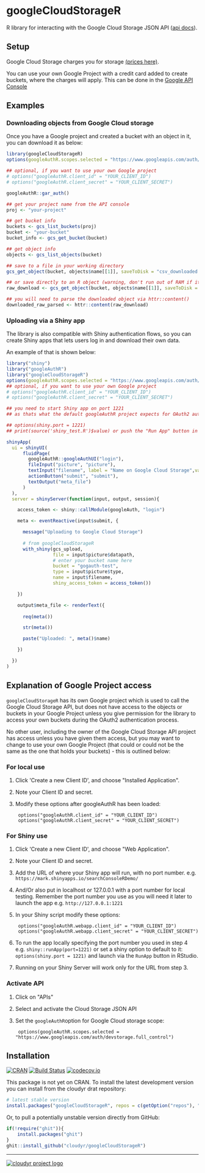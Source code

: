 # googleCloudStorageR

R library for interacting with the Google Cloud Storage JSON API ([api docs](https://cloud.google.com/storage/docs/json_api/)).

## Setup

Google Cloud Storage charges you for storage [(prices here)](https://cloud.google.com/storage/pricing).

You can use your own Google Project with a credit card added to create buckets, where the charges will apply.  This can be done in the [Google API Console](https://console.developers.google.com)

## Examples

### Downloading objects from Google Cloud storage

Once you have a Google project and created a bucket with an object in it, you can download it as below:

```r
library(googleCloudStorageR)
options(googleAuthR.scopes.selected = "https://www.googleapis.com/auth/devstorage.full_control")

## optional, if you want to use your own Google project
# options("googleAuthR.client_id" = "YOUR_CLIENT_ID")
# options("googleAuthR.client_secret" = "YOUR_CLIENT_SECRET")

googleAuthR::gar_auth()

## get your project name from the API console
proj <- "your-project"

## get bucket info
buckets <- gcs_list_buckets(proj)
bucket <- "your-bucket"
bucket_info <- gcs_get_bucket(bucket)

## get object info
objects <- gcs_list_objects(bucket)

## save to a file in your working directory
gcs_get_object(bucket, objects$name[[1]], saveToDisk = "csv_downloaded.csv")

## or save directly to an R object (warning, don't run out of RAM if its a big object)
raw_download <- gcs_get_object(bucket, objects$name[[1]], saveToDisk = NULL)

## you will need to parse the downloaded object via httr::content()
downloaded_raw_parsed <- httr::content(raw_download)
```

### Uploading via a Shiny app

The library is also compatible with Shiny authentication flows, so you can create Shiny apps that lets users log in and download their own data.  

An example of that is shown below:

```r
library("shiny")
library("googleAuthR")
library("googleCloudStorageR")
options(googleAuthR.scopes.selected = "https://www.googleapis.com/auth/devstorage.full_control")
## optional, if you want to use your own Google project
# options("googleAuthR.client_id" = "YOUR_CLIENT_ID")
# options("googleAuthR.client_secret" = "YOUR_CLIENT_SECRET")

## you need to start Shiny app on port 1221
## as thats what the default googleAuthR project expects for OAuth2 authentication

## options(shiny.port = 1221)
## print(source('shiny_test.R')$value) or push the "Run App" button in RStudio

shinyApp(
  ui = shinyUI(
      fluidPage(
        googleAuthR::googleAuthUI("login"),
        fileInput("picture", "picture"),
        textInput("filename", label = "Name on Google Cloud Storage",value = "myObject"),
        actionButton("submit", "submit"),
        textOutput("meta_file")
      )
  ),
  server = shinyServer(function(input, output, session){

    access_token <- shiny::callModule(googleAuth, "login")

    meta <- eventReactive(input$submit, {

      message("Uploading to Google Cloud Storage")
      
      # from googleCloudStorageR
      with_shiny(gcs_upload,  
                 file = input$picture$datapath,
                 # enter your bucket name here
                 bucket = "gogauth-test",  
                 type = input$picture$type,
                 name = input$filename,
                 shiny_access_token = access_token())

    })

    output$meta_file <- renderText({
      
      req(meta())

      str(meta())

      paste("Uploaded: ", meta()$name)

    })

  })
)
```

## Explanation of Google Project access

`googleCloudStorageR` has its own Google project which is used to call the Google Cloud Storage API, but does not have access to the objects or buckets in your Google Project unless you give permission for the library to access your own buckets during the OAuth2 authentication process.  

No other user, including the owner of the Google Cloud Storage API project has access unless you have given them access, but you may want to change to use your own Google Project (that could or could not be the same as the one that holds your buckets) - this is outlined below:

### For local use

1. Click 'Create a new Client ID', and choose "Installed Application".
2. Note your Client ID and secret.
3. Modify these options after googleAuthR has been loaded:

        options("googleAuthR.client_id" = "YOUR_CLIENT_ID")
        options("googleAuthR.client_secret" = "YOUR_CLIENT_SECRET")

### For Shiny use

1. Click 'Create a new Client ID', and choose "Web Application".
2. Note your Client ID and secret.
3. Add the URL of where your Shiny app will run, with no port number. e.g. `https://mark.shinyapps.io/searchConsoleRDemo/`
4. And/Or also put in localhost or 127.0.0.1 with a port number for local testing. Remember the port number you use as you will need it later to launch the app e.g. `http://127.0.0.1:1221`
5. In your Shiny script modify these options:

        options("googleAuthR.webapp.client_id" = "YOUR_CLIENT_ID")
        options("googleAuthR.webapp.client_secret" = "YOUR_CLIENT_SECRET")

6. To run the app locally specifying the port number you used in step 4 e.g. `shiny::runApp(port=1221)` or set a shiny option to default to it: `options(shiny.port = 1221)` and launch via the `RunApp` button in RStudio.
7. Running on your Shiny Server will work only for the URL from step 3.

### Activate API

1. Click on "APIs"
2. Select and activate the Cloud Storage JSON API 
3. Set the `googleAuthR`option for Google Cloud storage scope:

        options(googleAuthR.scopes.selected = "https://www.googleapis.com/auth/devstorage.full_control")

## Installation ##

[![CRAN](http://www.r-pkg.org/badges/version/googleCloudStorageR)](http://cran.r-project.org/package=googleCloudStorageR)
[![Build Status](https://travis-ci.org/cloudyr/googleCloudStorageR.png?branch=master)](https://travis-ci.org/cloudyr/googleCloudStorageR)
[![codecov.io](http://codecov.io/github/cloudyr/googleCloudStorageR/coverage.svg?branch=master)](http://codecov.io/github/cloudyr/googleCloudStorageR?branch=master)

This package is not yet on CRAN. To install the latest development version you can install from the cloudyr drat repository:

```R
# latest stable version
install.packages("googleCloudStorageR", repos = c(getOption("repos"), "http://cloudyr.github.io/drat"))
```

Or, to pull a potentially unstable version directly from GitHub:

```R
if(!require("ghit")){
    install.packages("ghit")
}
ghit::install_github("cloudyr/googleCloudStorageR")
```


---
[![cloudyr project logo](http://i.imgur.com/JHS98Y7.png)](https://github.com/cloudyr)
